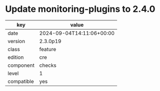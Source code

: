 [//]: # (werk v2)
# Update monitoring-plugins to 2.4.0

key        | value
---------- | ---
date       | 2024-09-04T14:11:06+00:00
version    | 2.3.0p19
class      | feature
edition    | cre
component  | checks
level      | 1
compatible | yes


